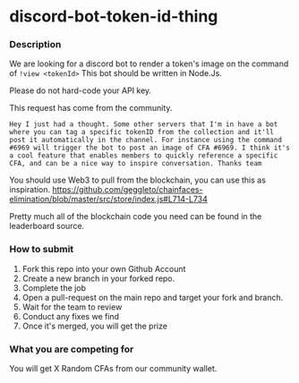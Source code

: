# discord-bot-token-id-thing

### Description

We are looking for a discord bot to render a token's image on the command of `!view <tokenId>`
This bot should be written in Node.Js.

Please do not hard-code your API key.

This request has come from the community.

```Hey I just had a thought. Some other servers that I'm in have a bot where you can tag a specific tokenID from the collection and it'll post it automatically in the channel. For instance using the command #6969 will trigger the bot to post an image of CFA #6969. I think it's a cool feature that enables members to quickly reference a specific CFA, and can be a nice way to inspire conversation. Thanks team```

You should use Web3 to pull from the blockchain, you can use this as inspiration.
https://github.com/geggleto/chainfaces-elimination/blob/master/src/store/index.js#L714-L734

Pretty much all of the blockchain code you need can be found in the leaderboard source.


### How to submit
1. Fork this repo into your own Github Account
2. Create a new branch in your forked repo.
3. Complete the job
4. Open a pull-request on the main repo and target your fork and branch.
5. Wait for the team to review
6. Conduct any fixes we find
7. Once it's merged, you will get the prize

### What you are competing for
You will get X Random CFAs from our community wallet.